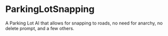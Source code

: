 # ParkingLotSnapping
A Parking Lot AI that allows for snapping to roads, no need for anarchy, no delete prompt, and a few others.
